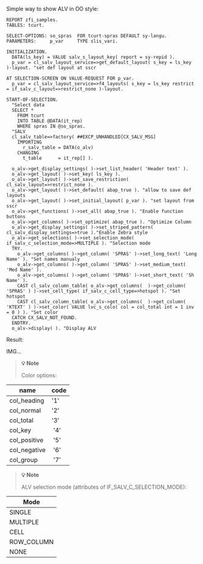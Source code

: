 
Simple way to show ALV in OO style:
``` abap
REPORT zfi_samples.  
TABLES: tcurt.  
  
SELECT-OPTIONS: so_spras  FOR tcurt-spras DEFAULT sy-langu.  
PARAMETERS:     p_var     TYPE slis_vari.  
  
INITIALIZATION.  
  DATA(ls_key) = VALUE salv_s_layout_key( report = sy-repid ).  
  p_var = cl_salv_layout_service=>get_default_layout( s_key = ls_key )-layout. "set def layout at sscr  
  
AT SELECTION-SCREEN ON VALUE-REQUEST FOR p_var.  
  p_var = cl_salv_layout_service=>f4_layouts( s_key = ls_key restrict = if_salv_c_layout=>restrict_none )-layout.  
  
START-OF-SELECTION.  
  "Select data  
  SELECT *  
    FROM tcurt  
    INTO TABLE @DATA(it_rep)  
    WHERE spras IN @so_spras.  
  "SALV  
  cl_salv_table=>factory( ##EXCP_UNHANDLED[CX_SALV_MSG]  
    IMPORTING  
      r_salv_table = DATA(o_alv)  
    CHANGING  
      t_table      = it_rep[] ).  
  
  o_alv->get_display_settings( )->set_list_header( 'Header text' ).  
  o_alv->get_layout( )->set_key( ls_key ).  
  o_alv->get_layout( )->set_save_restriction( cl_salv_layout=>restrict_none ).  
  o_alv->get_layout( )->set_default( abap_true ). "allow to save def layouts 
  o_alv->get_layout( )->set_initial_layout( p_var ). "set layout from sscr 
  o_alv->get_functions( )->set_all( abap_true ). "Enable function buttons
  o_alv->get_columns( )->set_optimize( abap_true ). "Optimize Column
  o_alv->get_display_settings( )->set_striped_pattern( cl_salv_display_settings=>true )."Enable Zebra style 
  o_alv->get_selections( )->set_selection_mode( if_salv_c_selection_mode=>MULTIPLE ). "Selection mode  
  TRY.  
    o_alv->get_columns( )->get_column( 'SPRAS' )->set_long_text( 'Long Name' ). "Set names manualy  
    o_alv->get_columns( )->get_column( 'SPRAS' )->set_medium_text( 'Med Name' ).  
    o_alv->get_columns( )->get_column( 'SPRAS' )->set_short_text( 'Sh Name' ).  
    CAST cl_salv_column_table( o_alv->get_columns(  )->get_column( 'SPRAS' ) )->set_cell_type( if_salv_c_cell_type=>hotspot ). "Set hotspot 
    CAST cl_salv_column_table( o_alv->get_columns(  )->get_column( 'KTEXT' ) )->set_color( VALUE lvc_s_colo( col = col_total int = 1 inv = 0 ) ). "Set color  
  CATCH CX_SALV_NOT_FOUND.  
  ENDTRY.  
  o_alv->display( ). "Display ALV
```

Result:

IMG...

 > **💡 Note**
 > 
 > Color options:
 
| name | code | 
|----|----|
| col_heading | '1' |
| col_normal  | '2' |
| col_total   | '3' |
| col_key     | '4' |
| col_positive| '5' |
| col_negative| '6' |
| col_group   | '7' |

> **💡 Note**
> 
> ALV selection mode (attributes of IF_SALV_C_SELECTION_MODE):

|  Mode  | 
| -| 
|  SINGLE |  
|  MULTIPLE |  
|  CELL |  
|  ROW_COLUMN |  
|  NONE |  